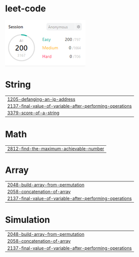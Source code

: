 # leet-code
<img src="score.png">


# String
|  |
| ------- |
| [1205-defanging-an-ip-address](https://github.com/changminkangkk/leet-code/tree/master/1205-defanging-an-ip-address) |
| [2137-final-value-of-variable-after-performing-operations](https://github.com/changminkangkk/leet-code/tree/master/2137-final-value-of-variable-after-performing-operations) |
| [3379-score-of-a-string](https://github.com/changminkangkk/leet-code/tree/master/3379-score-of-a-string) |
# Math
|  |
| ------- |
| [2812-find-the-maximum-achievable-number](https://github.com/changminkangkk/leet-code/tree/master/2812-find-the-maximum-achievable-number) |
# Array
|  |
| ------- |
| [2048-build-array-from-permutation](https://github.com/changminkangkk/leet-code/tree/master/2048-build-array-from-permutation) |
| [2058-concatenation-of-array](https://github.com/changminkangkk/leet-code/tree/master/2058-concatenation-of-array) |
| [2137-final-value-of-variable-after-performing-operations](https://github.com/changminkangkk/leet-code/tree/master/2137-final-value-of-variable-after-performing-operations) |
# Simulation
|  |
| ------- |
| [2048-build-array-from-permutation](https://github.com/changminkangkk/leet-code/tree/master/2048-build-array-from-permutation) |
| [2058-concatenation-of-array](https://github.com/changminkangkk/leet-code/tree/master/2058-concatenation-of-array) |
| [2137-final-value-of-variable-after-performing-operations](https://github.com/changminkangkk/leet-code/tree/master/2137-final-value-of-variable-after-performing-operations) |